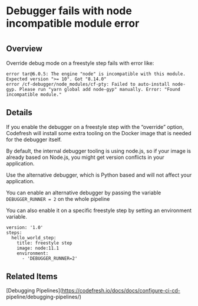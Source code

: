 # Debugger fails with node incompatible module error

#

## Overview

Override debug mode on a freestyle step fails with error like:

    
    
    error tar@6.0.5: The engine "node" is incompatible with this module. Expected version ">= 10". Got "8.14.0"
    error /cf-debugger/node_modules/cf-pty: Failed to auto-install node-gyp. Please run "yarn global add node-gyp" manually. Error: "Found incompatible module."
    

## Details

If you enable the debugger on a freestyle step with the “override” option,
Codefresh will install some extra tooling on the Docker image that is needed
for the debugger itself.

By default, the internal debugger tooling is using node.js, so if your image
is already based on Node.js, you might get version conflicts in your
application.

Use the alternative debugger, which is Python based and will not affect your
application.

You can enable an alternative debugger by passing the variable
`DEBUGGER_RUNNER = 2` on the whole pipeline

You can also enable it on a specific freestyle step by setting an environment
variable.

    
    
    version: '1.0'
    steps:
      hello_world_step:
        title: freestyle step
        image: node:11.1
        environment:
          - 'DEBUGGER_RUNNER=2'
    

## Related Items

[Debugging Pipelines](https://codefresh.io/docs/docs/configure-ci-cd-
pipeline/debugging-pipelines/)

